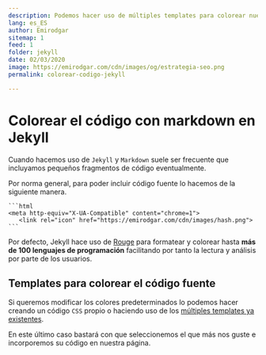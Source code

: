 ```yaml
---
description: Podemos hacer uso de múltiples templates para colorear nuestro código
lang: es_ES
author: Emirodgar
sitemap: 1
feed: 1
folder: jekyll
date: 02/03/2020
image: https://emirodgar.com/cdn/images/og/estrategia-seo.png
permalink: colorear-codigo-jekyll

---
```


# Colorear el código con markdown en Jekyll

Cuando hacemos uso de `Jekyll` y `Markdown` suele ser frecuente que incluyamos pequeños fragmentos de código eventualmente.

Por norma general, para poder incluir código fuente lo hacemos de la siguiente manera.

````
```html
<meta http-equiv="X-UA-Compatible" content="chrome=1">
   <link rel="icon" href="https://emirodgar.com/cdn/images/hash.png">
```
````

Por defecto, Jekyll hace uso de [Rouge](http://rouge.jneen.net/) para formatear y colorear hasta **más de 100 lenguajes de programación** facilitando por tanto la lectura y análisis por parte de los usuarios.

## Templates para colorear el código fuente

Si queremos modificar los colores predeterminados lo podemos hacer creando un código `CSS` propio o haciendo uso de los [múltiples templates ya existentes](http://jwarby.github.io/jekyll-pygments-themes/languages/python.html).

En este último caso bastará con que seleccionemos el que más nos guste e incorporemos su código en nuestra página.
<!--stackedit_data:
eyJoaXN0b3J5IjpbLTk5Mzg3MDAxNF19
-->